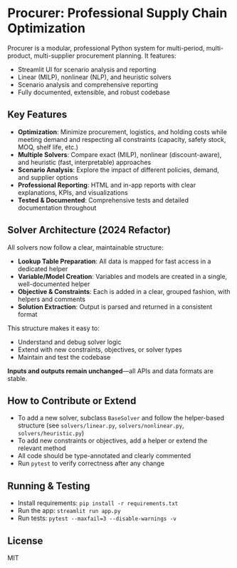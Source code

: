 # Procurer: Professional Supply Chain Optimization

Procurer is a modular, professional Python system for multi-period, multi-product, multi-supplier procurement planning. It features:

- Streamlit UI for scenario analysis and reporting
- Linear (MILP), nonlinear (NLP), and heuristic solvers
- Scenario analysis and comprehensive reporting
- Fully documented, extensible, and robust codebase

## Key Features
- **Optimization**: Minimize procurement, logistics, and holding costs while meeting demand and respecting all constraints (capacity, safety stock, MOQ, shelf life, etc.)
- **Multiple Solvers**: Compare exact (MILP), nonlinear (discount-aware), and heuristic (fast, interpretable) approaches
- **Scenario Analysis**: Explore the impact of different policies, demand, and supplier options
- **Professional Reporting**: HTML and in-app reports with clear explanations, KPIs, and visualizations
- **Tested & Documented**: Comprehensive tests and detailed documentation throughout

## Solver Architecture (2024 Refactor)
All solvers now follow a clear, maintainable structure:
- **Lookup Table Preparation**: All data is mapped for fast access in a dedicated helper
- **Variable/Model Creation**: Variables and models are created in a single, well-documented helper
- **Objective & Constraints**: Each is added in a clear, grouped fashion, with helpers and comments
- **Solution Extraction**: Output is parsed and returned in a consistent format

This structure makes it easy to:
- Understand and debug solver logic
- Extend with new constraints, objectives, or solver types
- Maintain and test the codebase

**Inputs and outputs remain unchanged**—all APIs and data formats are stable.

## How to Contribute or Extend
- To add a new solver, subclass `BaseSolver` and follow the helper-based structure (see `solvers/linear.py`, `solvers/nonlinear.py`, `solvers/heuristic.py`)
- To add new constraints or objectives, add a helper or extend the relevant method
- All code should be type-annotated and clearly commented
- Run `pytest` to verify correctness after any change

## Running & Testing
- Install requirements: `pip install -r requirements.txt`
- Run the app: `streamlit run app.py`
- Run tests: `pytest --maxfail=3 --disable-warnings -v`

## License
MIT
